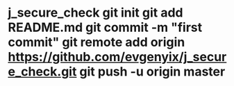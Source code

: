 # j_secure_check   git init  git add README.md  git commit -m "first commit"  git remote add origin https://github.com/evgenyix/j_secure_check.git  git push -u origin master

